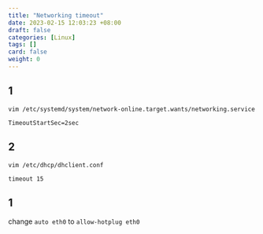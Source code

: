 ```yaml
---
title: "Networking timeout"
date: 2023-02-15 12:03:23 +08:00
draft: false
categories: [Linux]
tags: []
card: false
weight: 0
---
```


## 1

```shell
vim /etc/systemd/system/network-online.target.wants/networking.service

TimeoutStartSec=2sec
```

## 2

```shell
vim /etc/dhcp/dhclient.conf

timeout 15
```

## 1

change `auto eth0` to `allow-hotplug eth0`


